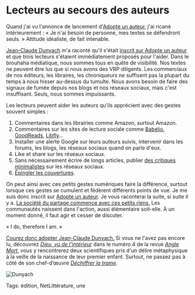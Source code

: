 # Lecteurs au secours des auteurs

Quand j'ai vu l'annonce de lancement d'[Adopte un auteur](http://www.adopteunauteur.fr/thierry-crouzet/), j'ai ricané intérieurement : « Je n'ai besoin de personne, mes textes se défendront seuls. » Attitude idéaliste, de fait intenable.<span id="more-32433"></span>

[Jean-Claude Dunyach](http://www.dunyach.fr) m'a raconté qu'il s'était [inscrit sur Adopte un auteur](http://www.adopteunauteur.fr/jean-claude-dunyach/) et que trois lecteurs s'étaient immédiatement proposés pour l'aider. Dans le brouhaha médiatique, nous sommes tous en quête de visibilité. Nos textes ne peuvent être lus que si nous avons des VRP diligents. Les commerciaux de nos éditeurs, les libraires, les chroniqueurs ne suffisent pas la plupart du temps à nous hisser au-dessus du tumulte. Nous avons besoin de faire des signaux de fumée depuis nos blogs et nos réseaux sociaux, mais c'est insuffisant. Seuls, nous sommes impuissants.

Les lecteurs peuvent aider les auteurs qu'ils apprécient avec des gestes souvent simples :

1. Commentaires dans les librairies comme Amazon, surtout Amazon.
2. Commentaires sur les sites de lecture sociale comme [Babelio](http://www.babelio.com/), [GoodReads](http://www.goodreads.com/), [Libfly](http://www.libfly.com/)…
3. Installer une alerte Google sur leurs auteurs suivis, intervenir dans les forums, les blogs, les réseaux sociaux quand on parle d'eux.
4. Like et share sur les réseaux sociaux.
5. Sans nécessairement écrire de longs articles, publier [des critiques minimalistes](http://blog.tcrouzet.com/2013/04/08/lecture-sociale-de-la-quatrieme-theorie/) sur les réseaux sociaux.
6. [Épingler les couvertures](http://pinterest.com/tcrouzet/books-worth-reading/).

On peut ainsi avec ces petits gestes numériques faire la différence, surtout lorsque ces gestes se cumulent et fédèrent différents points de vue. Je me suis donc inscrit sur [Adopte un auteur](http://www.adopteunauteur.fr/thierry-crouzet/). Je vous raconterai la suite, si suite il y a. [La société du partage commence avec ces petits riens.](http://blog.tcrouzet.com/2013/04/12/les-traitres-a-la-cause/) Les communautés naissent dans l'action, aussi élémentaire soit-elle. À un moment donné, il faut agir et cesser de discuter.

« I do, therefore I am. »

[Courez donc adopter Jean-Claude Dunyach.](http://www.adopteunauteur.fr/jean-claude-dunyach/) Si vous ne l'avez pas encore lu, découvrez [*Dieu, vu de l'intérieur*](http://www.angle-mort.fr/fiction/dieu-vu-de-l-interieur-jean-claude-dunyach/) dans le numéro 4 de la revue [*Angle Mort*](http://www.angle-mort.fr), vous y rencontrerez deux scientifiques pris d'un délire métaphysique à la veille de la naissance de leur premier enfant. Surtout, ne passez pas à côté de son chef-d’œuvre [*Déchiffrer la trame*](http://www.amazon.fr/D%C3%A9chiffrer-trame-Jean-Claude-Dunyach/dp/2841721728).

![Dunyach](http://blog.tcrouzet.comhttps://tcrouzet.com/images_tc/2013/04/dunyach1.jpg)



Tags: édition, NetLittérature, une